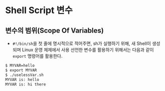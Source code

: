 # Shell Script 변수

## 변수의 범위(Scope Of Variables)

- `#!/bin/sh`을 첫 줄에 명시적으로 적어주면, sh가 실행하기 위해, 새 Shell이 생성되며 Linux 운영 체제에서 사용 선언한 변수를 활용하기 위해서는 다음과 같이 `export` 명령어를 활용한다.

```bash
$ MYVAR=hello
$ export MYVAR
$ ./uselessVar.sh
MYVAR is: hello
MYVAR is: hi there
```
